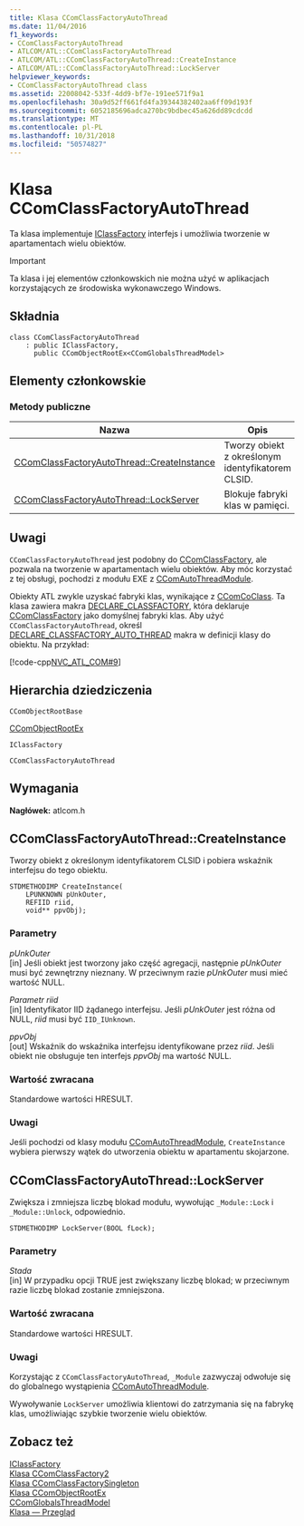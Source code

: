 ```yaml
---
title: Klasa CComClassFactoryAutoThread
ms.date: 11/04/2016
f1_keywords:
- CComClassFactoryAutoThread
- ATLCOM/ATL::CComClassFactoryAutoThread
- ATLCOM/ATL::CComClassFactoryAutoThread::CreateInstance
- ATLCOM/ATL::CComClassFactoryAutoThread::LockServer
helpviewer_keywords:
- CComClassFactoryAutoThread class
ms.assetid: 22008042-533f-4dd9-bf7e-191ee571f9a1
ms.openlocfilehash: 30a9d52ff661fd4fa39344382402aa6ff09d193f
ms.sourcegitcommit: 6052185696adca270bc9bdbec45a626dd89cdcdd
ms.translationtype: MT
ms.contentlocale: pl-PL
ms.lasthandoff: 10/31/2018
ms.locfileid: "50574827"
---
```

# <a name="ccomclassfactoryautothread-class"></a>Klasa CComClassFactoryAutoThread

Ta klasa implementuje [IClassFactory](/windows/desktop/api/unknwnbase/nn-unknwnbase-iclassfactory) interfejs i umożliwia tworzenie w apartamentach wielu obiektów.

> [!IMPORTANT]
>  Ta klasa i jej elementów członkowskich nie można użyć w aplikacjach korzystających ze środowiska wykonawczego Windows.

## <a name="syntax"></a>Składnia

```
class CComClassFactoryAutoThread
    : public IClassFactory,
      public CComObjectRootEx<CComGlobalsThreadModel>
```

## <a name="members"></a>Elementy członkowskie

### <a name="public-methods"></a>Metody publiczne

|Nazwa|Opis|
|----------|-----------------|
|[CComClassFactoryAutoThread::CreateInstance](#createinstance)|Tworzy obiekt z określonym identyfikatorem CLSID.|
|[CComClassFactoryAutoThread::LockServer](#lockserver)|Blokuje fabryki klas w pamięci.|

## <a name="remarks"></a>Uwagi

`CComClassFactoryAutoThread` jest podobny do [CComClassFactory](../../atl/reference/ccomclassfactory-class.md), ale pozwala na tworzenie w apartamentach wielu obiektów. Aby móc korzystać z tej obsługi, pochodzi z modułu EXE z [CComAutoThreadModule](../../atl/reference/ccomautothreadmodule-class.md).

Obiekty ATL zwykle uzyskać fabryki klas, wynikające z [CComCoClass](../../atl/reference/ccomcoclass-class.md). Ta klasa zawiera makra [DECLARE_CLASSFACTORY](aggregation-and-class-factory-macros.md#declare_classfactory), która deklaruje [CComClassFactory](../../atl/reference/ccomclassfactory-class.md) jako domyślnej fabryki klas. Aby użyć `CComClassFactoryAutoThread`, określ [DECLARE_CLASSFACTORY_AUTO_THREAD](aggregation-and-class-factory-macros.md#declare_classfactory_auto_thread) makra w definicji klasy do obiektu. Na przykład:

[!code-cpp[NVC_ATL_COM#9](../../atl/codesnippet/cpp/ccomclassfactoryautothread-class_1.h)]

## <a name="inheritance-hierarchy"></a>Hierarchia dziedziczenia

`CComObjectRootBase`

[CComObjectRootEx](../../atl/reference/ccomobjectrootex-class.md)

`IClassFactory`

`CComClassFactoryAutoThread`

## <a name="requirements"></a>Wymagania

**Nagłówek:** atlcom.h

##  <a name="createinstance"></a>  CComClassFactoryAutoThread::CreateInstance

Tworzy obiekt z określonym identyfikatorem CLSID i pobiera wskaźnik interfejsu do tego obiektu.

```
STDMETHODIMP CreateInstance(
    LPUNKNOWN pUnkOuter,
    REFIID riid,
    void** ppvObj);
```

### <a name="parameters"></a>Parametry

*pUnkOuter*<br/>
[in] Jeśli obiekt jest tworzony jako część agregacji, następnie *pUnkOuter* musi być zewnętrzny nieznany. W przeciwnym razie *pUnkOuter* musi mieć wartość NULL.

*Parametr riid*<br/>
[in] Identyfikator IID żądanego interfejsu. Jeśli *pUnkOuter* jest różna od NULL, *riid* musi być `IID_IUnknown`.

*ppvObj*<br/>
[out] Wskaźnik do wskaźnika interfejsu identyfikowane przez *riid*. Jeśli obiekt nie obsługuje ten interfejs *ppvObj* ma wartość NULL.

### <a name="return-value"></a>Wartość zwracana

Standardowe wartości HRESULT.

### <a name="remarks"></a>Uwagi

Jeśli pochodzi od klasy modułu [CComAutoThreadModule](../../atl/reference/ccomautothreadmodule-class.md), `CreateInstance` wybiera pierwszy wątek do utworzenia obiektu w apartamentu skojarzone.

##  <a name="lockserver"></a>  CComClassFactoryAutoThread::LockServer

Zwiększa i zmniejsza liczbę blokad modułu, wywołując `_Module::Lock` i `_Module::Unlock`, odpowiednio.

```
STDMETHODIMP LockServer(BOOL fLock);
```

### <a name="parameters"></a>Parametry

*Stada*<br/>
[in] W przypadku opcji TRUE jest zwiększany liczbę blokad; w przeciwnym razie liczbę blokad zostanie zmniejszona.

### <a name="return-value"></a>Wartość zwracana

Standardowe wartości HRESULT.

### <a name="remarks"></a>Uwagi

Korzystając z `CComClassFactoryAutoThread`, `_Module` zazwyczaj odwołuje się do globalnego wystąpienia [CComAutoThreadModule](../../atl/reference/ccomautothreadmodule-class.md).

Wywoływanie `LockServer` umożliwia klientowi do zatrzymania się na fabrykę klas, umożliwiając szybkie tworzenie wielu obiektów.

## <a name="see-also"></a>Zobacz też

[IClassFactory](/windows/desktop/api/unknwnbase/nn-unknwnbase-iclassfactory)<br/>
[Klasa CComClassFactory2](../../atl/reference/ccomclassfactory2-class.md)<br/>
[Klasa CComClassFactorySingleton](../../atl/reference/ccomclassfactorysingleton-class.md)<br/>
[Klasa CComObjectRootEx](../../atl/reference/ccomobjectrootex-class.md)<br/>
[CComGlobalsThreadModel](atl-typedefs.md#ccomglobalsthreadmodel)<br/>
[Klasa — Przegląd](../../atl/atl-class-overview.md)

